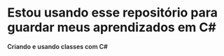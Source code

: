 # Estou usando esse repositório para guardar meus aprendizados em C#
<a href="https://github.com/gmdot/LearningCSharp/tree/master/CriandoEUsandoClasses" style="font-weight:600; text-decoration:none">Criando e usando classes com C#</a>
